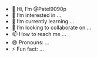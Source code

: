 - 👋 Hi, I’m @Patel9090p
- 👀 I’m interested in ...
- 🌱 I’m currently learning ...
- 💞️ I’m looking to collaborate on ...
- 📫 How to reach me ...
- 😄 Pronouns: ...
- ⚡ Fun fact: ...

<!---
Patel9090p/Patel9090p is a ✨ special ✨ repository because its `README.md` (this file) appears on your GitHub profile.
You can click the Preview link to take a look at your changes.
--->
